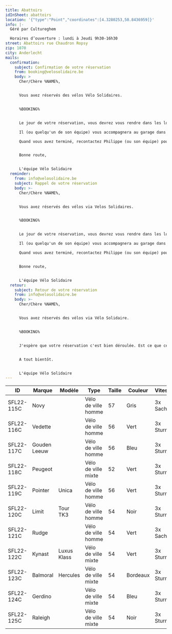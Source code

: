 ```yaml
---
title: Abattoirs
idInSheet: abattoirs
location: '{"type":"Point","coordinates":[4.3280253,50.8436959]}'
info: |-
  Géré par Cultureghem

  Horaires d’ouverture : lundi à Jeudi 9h30-16h30
street: Abattoirs rue Chaudron Ropsy
zip: 1070
city: Anderlecht
mails:
  confirmation:
    subject: Confirmation de votre réservation
    from: booking@velosolidaire.be
    body: >
      Cher/Chère %NAME%,


      Vous avez réservés des vélos Vélo Solidaires.


      %BOOKING%


      Le jour de votre réservation, vous devrez vous rendre dans les locaux de Cultureghem (à gauche de l'entrée avec les 2 taureaux) et demander à parler à Philippe DeBondt. Vous n'aurez qu'à lui mentionner que vous avez fait une location de Vélos Solidaires et lui mentionner le nom de votre association. 

      Il (ou quelqu'un de son équipe) vous accompagnera au garage dans lequel se trouvent les vélos, ce garage est situé dans les caves, c'est un peu impressionnant au début. Il vous suffira alors de sélectionner les vélos appropriés à votre activité. N'oubliez pas en partant de bien refermer le volet et éteindre la lumière. 

      Quand vous avez terminé, recontactez Philippe (ou son équipe) pour qu'il vous redonne accès au garage et que vous puissiez ranger les vélos.


      Bonne route, 


      L'équipe Vélo Solidaire
  reminder:
    from: info@velosolidaire.be
    subject: Rappel de votre réservation
    body: >-
      Cher/Chère %NAME%,


      Vous avez réservés des vélos via Velos Solidaires.


      %BOOKING%


      Le jour de votre réservation, vous devrez vous rendre dans les locaux de Cultureghem (à gauche de l'entrée avec les 2 taureaux) et demander à parler à Philippe DeBondt. Vous n'aurez qu'à lui mentionner que vous avez fait une location de Vélos Solidaires et lui mentionner le nom de votre association. 

      Il (ou quelqu'un de son équipe) vous accompagnera au garage dans lequel se trouvent les vélos, ce garage est situé dans les caves, c'est un peu impressionnant au début. Il vous suffira alors de sélectionner les vélos appropriés à votre activité. N'oubliez pas en partant de bien refermer le volet et éteindre la lumière. 

      Quand vous avez terminé, recontactez Philippe (ou son équipe) pour qu'il vous redonne accès au garage et que vous puissiez ranger les vélos.


      Bonne route, 


      L'équipe Vélo Solidaire
  retour:
    subject: Retour de votre réservation
    from: info@velosolidaire.be
    body: >-
      Cher/Chère %NAME%,


      Vous avez réservés des vélos via Vélo Solidaire.


      %BOOKING%


      J'espère que votre réservation c'est bien déroulée. Est ce que certains vélos ont eu des dégâts? Veuillez dans ce cas nous transmettre par retour de cet Email les numéros des vélos endommagés ainsi que les problèmes détectés pour que nous puissions au plus vite les réparer. 


      A tout bientôt.


      L'équipe Vélo Solidaire
---
```

<!--StartFragment-->

| ID         | Marque       | Modèle      | Type                | Taille | Couleur  | Vitesses   |
| ---------- | ------------ | ----------- | ------------------- | ------ | -------- | ---------- |
| SFL22-115C | Novy         |             | Vélo de ville homme | 57     | Gris     | 3x Sachs   |
| SFL22-116C | Vedette      |             | Vélo de ville homme | 56     | Vert     | 3x Sturmey |
| SFL22-117C | Gouden Leeuw |             | Vélo de ville homme | 56     | Bleu     | 3x Sturmey |
| SFL22-118C | Peugeot      |             | Vélo de ville mixte | 52     | Vert     | 3x Sturmey |
| SFL22-119C | Pointer      | Unica       | Vélo de ville homme | 56     | Vert     | 3x Sturmey |
| SFL22-120C | Limit        | Tour TK3    | Vélo de ville homme | 54     | Noir     | 3x Sturmey |
| SFL22-121C | Rudge        |             | Vélo de ville homme | 54     | Vert     | 3x Sachs   |
| SFL22-122C | Kynast       | Luxus Klass | Vélo de ville mixte | 54     | Vert     | 3x Sturmey |
| SFL22-123C | Balmoral     | Hercules    | Vélo de ville mixte | 54     | Bordeaux | 3x Sturmey |
| SFL22-124C | Gerdino      |             | Vélo de ville mixte | 54     | Bleu     | 3x Sturmey |
| SFL22-125C | Raleigh      |             | Vélo de ville mixte | 54     | Noir     | 3x Sturmey |

<!--EndFragment-->